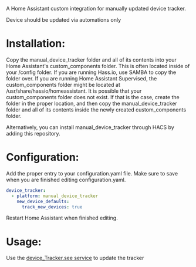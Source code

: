 A Home Assistant custom integration for manually updated device tracker.

Device should be updated via automations only

# Installation:

Copy the manual_device_tracker folder and all of its contents into your Home Assistant's custom_components folder. This is often located inside of your /config folder. If you are running Hass.io, use SAMBA to copy the folder over. If you are running Home Assistant Supervised, the custom_components folder might be located at /usr/share/hassio/homeassistant. It is possible that your custom_components folder does not exist. If that is the case, create the folder in the proper location, and then copy the manual_device_tracker folder and all of its contents inside the newly created custom_components folder.

Alternatively, you can install manual_device_tracker through HACS by adding this repository.

# Configuration:

Add the proper entry to your configuration.yaml file. Make sure to save when you are finished editing configuration.yaml.

```yaml
device_tracker:
  - platform: manual_device_tracker
    new_device_defaults:
      track_new_devices: true
```

Restart Home Assistant when finished editing.

# Usage:

Use the [device_Tracker.see service](https://www.home-assistant.io/integrations/device_tracker/#device_trackersee-service) to update the tracker